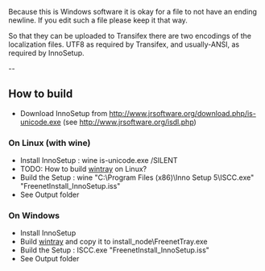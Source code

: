 ﻿Because this is Windows software it is okay for a file to not have an ending newline. If you edit
such a file please keep it that way.

So that they can be uploaded to Transifex there are two encodings of the
localization files. UTF8 as required by Transifex, and usually-ANSI, as required
by InnoSetup.

--
## How to build
* Download InnoSetup from http://www.jrsoftware.org/download.php/is-unicode.exe (see http://www.jrsoftware.org/isdl.php)

### On Linux (with wine)
* Install InnoSetup : wine is-unicode.exe /SILENT
* TODO: How to build [wintray](https://github.com/freenet/wintray) on Linux?
* Build the Setup :  wine "C:\Program Files (x86)\Inno Setup 5\ISCC.exe" "FreenetInstall_InnoSetup.iss"
* See Output folder

### On Windows
* Install InnoSetup
* Build [wintray](https://github.com/freenet/wintray) and copy it to install_node\FreenetTray.exe
* Build the Setup : ISCC.exe "FreenetInstall_InnoSetup.iss"
* See Output folder